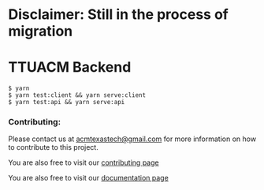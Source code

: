# Disclaimer: Still in the process of migration
# TTUACM Backend
```
$ yarn
$ yarn test:client && yarn serve:client
$ yarn test:api && yarn serve:api
```

### Contributing:
  Please contact us at [acmtexastech@gmail.com](mailto:acmtexastech@gmail.com) for more information on how to contribute to this project.

  You are also free to visit our [contributing page](https://github.com/ynigoreyes/ttuacm-website/blob/master/.github/.CONTRIBUTING.md)

  You are also free to visit our [documentation page](https://ynigoreyes.github.io/ttuacm-website/)
